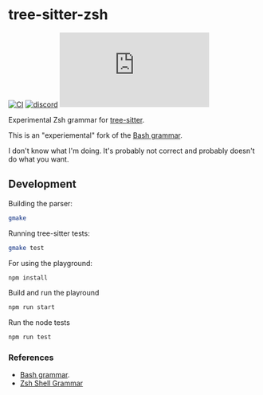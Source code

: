 # tree-sitter-zsh

[![CI][ci]](https://github.com/tree-sitter/tree-sitter-zsh/actions/workflows/ci.yml)
[![discord][discord]](https://discord.gg/w7nTvsVJhm)
[![matrix][matrix]](https://matrix.to/#/#tree-sitter-chat:matrix.org)

<!--[![crates][crates]](https://crates.io/crates/tree-sitter-zsh)-->
<!--[![npm][npm]](https://www.npmjs.com/package/tree-sitter-zsh)-->
<!--[![pypi][pypi]](https://pypi.org/project/tree-sitter-zsh)-->

Experimental Zsh grammar for [tree-sitter](https://github.com/tree-sitter/tree-sitter).

This is an "experiemental" fork of the [Bash grammar](https://github.com/tree-sitter/tree-sitter-bash).

I don't know what I'm doing. It's probably not correct and probably doesn't do what you want.

## Development

Building the parser:

```sh
gmake
```

Running tree-sitter tests:

```sh
gmake test
```

For using the playground:

```sh
npm install
```

Build and run the playround

```sh
npm run start
```

Run the node tests

```sh
npm run test
```

### References

- [Bash grammar](https://github.com/tree-sitter/tree-sitter-bash).
- [Zsh Shell Grammar](https://zsh.sourceforge.io/Doc/Release/Shell-Grammar.html#Shell-Grammar)

[ci]: https://img.shields.io/github/actions/workflow/status/cameronr/tree-sitter-zsh/ci.yml?logo=github&label=CI
[discord]: https://img.shields.io/discord/1063097320771698699?logo=discord&label=discord
[matrix]: https://img.shields.io/matrix/tree-sitter-chat%3Amatrix.org?logo=matrix&label=matrix
